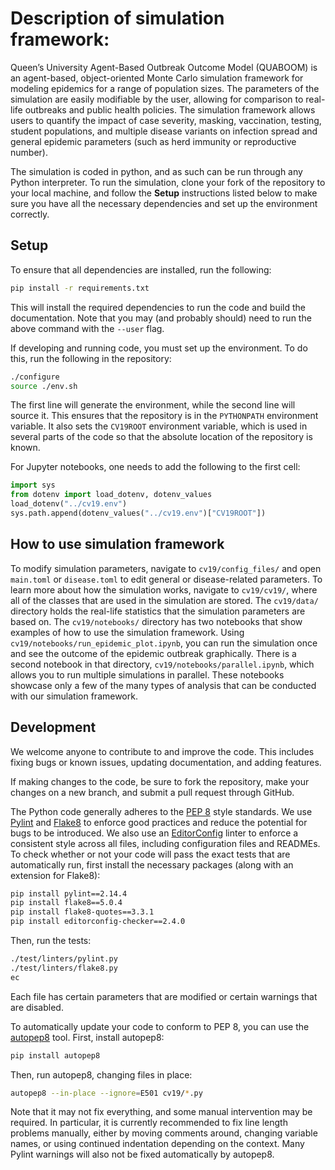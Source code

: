 # Description of simulation framework:

Queen’s University Agent-Based Outbreak Outcome Model (QUABOOM) is an agent-based, object-oriented Monte Carlo simulation framework for modeling epidemics for a range of population sizes. 
The parameters of the simulation are easily modifiable by the user, allowing for comparison to real-life outbreaks and public health policies. 
The simulation framework allows users to quantify the impact of case severity, masking, vaccination, testing, student populations, 
and multiple disease variants on infection spread and general epidemic parameters (such as herd immunity or reproductive number).

The simulation is coded in python, and as such can be run through any Python interpreter. 
To run the simulation, clone your fork of the repository to your local machine, and follow the **Setup** instructions listed below to make sure you have all the necessary dependencies and set up the environment correctly.

## Setup

To ensure that all dependencies are installed, run the following:

```bash
pip install -r requirements.txt
```

This will install the required dependencies to run the code and
build the documentation. Note that you may (and probably should)
need to run the above command with the `--user` flag.

If developing and running code, you must set up the environment.
To do this, run the following in the repository:

```bash
./configure
source ./env.sh
```

The first line will generate the environment,
while the second line will source it.
This ensures that the repository is in the `PYTHONPATH` environment variable.
It also sets the `CV19ROOT` environment variable, which is used
in several parts of the code so that the absolute location of
the repository is known.

For Jupyter notebooks, one needs to add the following to the first cell:

```python
import sys
from dotenv import load_dotenv, dotenv_values
load_dotenv("../cv19.env")
sys.path.append(dotenv_values("../cv19.env")["CV19ROOT"])
```
## How to use simulation framework

To modify simulation parameters, navigate to `cv19/config_files/` and open `main.toml` or `disease.toml` to edit general or disease-related parameters. 
To learn more about how the simulation works, navigate to `cv19/cv19/`, where all of the classes that are used in the simulation are stored. 
The `cv19/data/` directory holds the real-life statistics that the simulation parameters are based on. 
The  `cv19/notebooks/` directory has two notebooks that show examples of how to use the simulation framework. Using ` cv19/notebooks/run_epidemic_plot.ipynb`, you can run the simulation once and see the outcome of the epidemic outbreak graphically. 
There is a second notebook in that directory, `cv19/notebooks/parallel.ipynb`, which allows you to run multiple simulations in parallel. 
These notebooks showcase only a few of the many types of analysis that can be conducted with our simulation framework.

## Development

We welcome anyone to contribute to and improve the code.
This includes fixing bugs or known issues,
updating documentation, and adding features.

If making changes to the code,
be sure to fork the repository,
make your changes on a new branch,
and submit a pull request through GitHub.

The Python code generally adheres to the
[PEP 8](https://peps.python.org/pep-0008/) style standards.
We use [Pylint](https://pylint.pycqa.org/en/latest/)
and [Flake8](https://flake8.pycqa.org/en/latest/)
to enforce good practices and
reduce the potential for bugs to be introduced.
We also use an [EditorConfig](https://editorconfig.org/) linter
to enforce a consistent style across all files,
including configuration files and READMEs.
To check whether or not your code will pass the exact tests
that are automatically run, first install the necessary packages
(along with an extension for Flake8):

```sh
pip install pylint==2.14.4
pip install flake8==5.0.4
pip install flake8-quotes==3.3.1
pip install editorconfig-checker==2.4.0
```

Then, run the tests:

```sh
./test/linters/pylint.py
./test/linters/flake8.py
ec
```

Each file has certain parameters that are modified
or certain warnings that are disabled.

To automatically update your code to conform to PEP 8,
you can use the [autopep8](https://pypi.org/project/autopep8/) tool.
First, install autopep8:

```sh
pip install autopep8
```

Then, run autopep8, changing files in place:

```sh
autopep8 --in-place --ignore=E501 cv19/*.py
```

Note that it may not fix everything,
and some manual intervention may be required.
In particular, it is currently recommended to
fix line length problems manually,
either by moving comments around,
changing variable names,
or using continued indentation depending on the context.
Many Pylint warnings will also not be fixed automatically
by autopep8.
